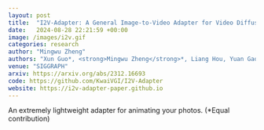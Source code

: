 ```yaml
---
layout: post
title:  "I2V-Adapter: A General Image-to-Video Adapter for Video Diffusion Models"
date:   2024-08-28 22:21:59 +00:00
image: /images/i2v.gif
categories: research
author: "Mingwu Zheng"
authors: "Xun Guo*, <strong>Mingwu Zheng</strong>*, Liang Hou, Yuan Gao, Yufan Deng, Pengfei Wan, Di Zhang, Yufan Liu, Weiming Hu, Zhengjun Zha, Haibin Huang, Chongyang Ma"
venue: "SIGGRAPH"
arxiv: https://arxiv.org/abs/2312.16693
code: https://github.com/KwaiVGI/I2V-Adapter
website: https://i2v-adapter-paper.github.io
---
```

An extremely lightweight adapter for animating your photos. (*Equal contribution)
